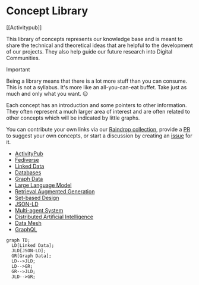 # Concept Library

[[Activitypub]]

This library of concepts represents our knowledge base and is meant to share the technical and theoretical ideas that are helpful to the development of our projects. They also help guide our future research into Digital Communities.

> [!important]
> Being a library means that there is a lot more stuff than you can consume. This is not a syllabus. It's more like an all-you-can-eat buffet. Take just as much and only what you want. :wink:

Each concept has an introduction and some pointers to other information. They often represent a much larger area of interest and are often related to other concepts which will be indicated by little graphs.

You can contribute your own links via our [Raindrop collection](raindrop.md), provide a [PR](pull-request.md) to suggest your own concepts, or start a discussion by creating an [issue](issues.md) for it.

- [ActivityPub](concepts/activitypub.md)
- [Fediverse](concepts/fediverse.md)
- [Linked Data](concepts/linked-data.md)
- [Databases](concepts/databases.md)
- [Graph Data](concepts/graph-data.md)
- [Large Language Model](concepts/large-language-model.md)
- [Retrieval Augmented Generation](concepts/retrieval-augmented-generation.md)
- [Set-based Design](concepts/set-based-design.md)
- [JSON-LD](concepts/json-ld.md)
- [Multi-agent System](concepts/multi-agent-system.md)
- [Distributed Artificial Intelligence](concepts/distributed-artifical-intelligence.md)
- [Data Mesh](concepts/data-mesh.md)
- [GraphQL](concepts/graphql.md)



``` mermaid
graph TD;
  LD[Linked Data];
  JLD[JSON-LD];
  GR[Graph Data];
  LD-->JLD;
  LD-->GR;
  GR-->JLD;
  JLD-->GR;
```
